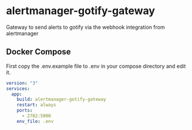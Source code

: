 # alertmanager-gotify-gateway

Gateway to send alerts to gotify via the webhook integration from alertmanager

## Docker Compose

First copy the .env.example file to .env in your compose directory and edit it.

```yaml
version: "3"
services:
  app:
    build: alertmanager-gotify-gateway
    restart: always
    ports:
      - 2782:5000
    env_file: .env
```
